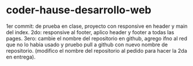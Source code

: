# coder-hause-desarrollo-web
1er commit: de prueba en clase, proyecto con responsive en header y main del index.
2do: responsive al footer, aplico header y footer a todas las pages.
3ero: cambie el nombre del repositorio en github, agrego ifno al red que no lo habia usado y pruebo pull a github con nuevo nombre de repositorio. (modifico el nombre del repositorio al pedido para hacer la 2da en entrega).